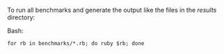 To run all benchmarks and generate the output like the files in the _results_ directory:

Bash:

    for rb in benchmarks/*.rb; do ruby $rb; done